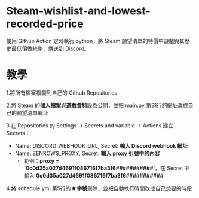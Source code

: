 # Steam-wishlist-and-lowest-recorded-price
使用 Github Action 定時執行 python，將 Steam 願望清單的特價中遊戲與其歷史最低價做統整，傳送到 Discord。

# 教學
1.將所有檔案複製到自己的 Github Repositories

2.將 Steam 的**個人檔案**與**遊戲資料**設為公開，並把 main.py 第31行的網址改成自己的願望清單網址

3.在 Repositories 的 Settings -> Secrets and variable -> Actions 建立 Secrets：
  - Name: DISCORD_WEBHOOK_URL, Secret: **輸入 Discord webhook 網址**
  - Name: ZENROWS_PROXY, Secret: **輸入 proxy 引號中的內容**
    - 範例：**proxy = '0c0d35a027d4691f086716f7ba3f6###########'**，在 Secret 中輸入 **0c0d35a027d4691f086716f7ba3f6###########**

4.將 schedule.yml 第5行的 **# 字號**刪除，並把自動執行時間改成自己想要的時段

